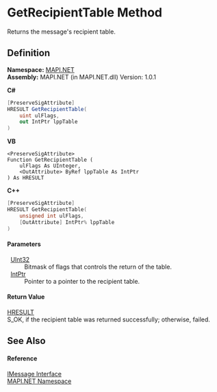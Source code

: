 # GetRecipientTable Method


Returns the message's recipient table.



## Definition
**Namespace:** <a href="N_MAPI_NET.md">MAPI.NET</a>  
**Assembly:** MAPI.NET (in MAPI.NET.dll) Version: 1.0.1

**C#**
``` C#
[PreserveSigAttribute]
HRESULT GetRecipientTable(
	uint ulFlags,
	out IntPtr lppTable
)
```
**VB**
``` VB
<PreserveSigAttribute>
Function GetRecipientTable ( 
	ulFlags As UInteger,
	<OutAttribute> ByRef lppTable As IntPtr
) As HRESULT
```
**C++**
``` C++
[PreserveSigAttribute]
HRESULT GetRecipientTable(
	unsigned int ulFlags, 
	[OutAttribute] IntPtr% lppTable
)
```



#### Parameters
<dl><dt>  <a href="https://learn.microsoft.com/dotnet/api/system.uint32" target="_blank" rel="noopener noreferrer">UInt32</a></dt><dd>Bitmask of flags that controls the return of the table.</dd><dt>  <a href="https://learn.microsoft.com/dotnet/api/system.intptr" target="_blank" rel="noopener noreferrer">IntPtr</a></dt><dd>Pointer to a pointer to the recipient table.</dd></dl>

#### Return Value
<a href="T_MAPI_NET_HRESULT.md">HRESULT</a>  
S_OK, if the recipient table was returned successfully; otherwise, failed.

## See Also


#### Reference
<a href="T_MAPI_NET_IMessage.md">IMessage Interface</a>  
<a href="N_MAPI_NET.md">MAPI.NET Namespace</a>  
